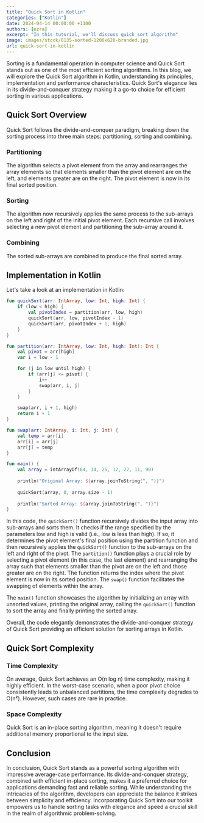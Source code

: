```yaml
---
title: "Quick Sort in Kotlin"
categories: ["Kotlin"]
date: 2024-04-14 00:00:00 +1100 
authors: [ezra]
excerpt: "In this tutorial, we'll discuss quick sort algorithm"
image: images/stock/0135-sorted-1200x628-branded.jpg
url: quick-sort-in-kotlin
---
```


Sorting is a fundamental operation in computer science and Quick Sort stands out as one of the most efficient sorting algorithms. In this blog, we will explore the Quick Sort algorithm in Kotlin, understanding its principles, implementation and performance characteristics. Quick Sort's elegance lies in its divide-and-conquer strategy making it a go-to choice for efficient sorting in various applications.

## Quick Sort Overview
Quick Sort follows the divide-and-conquer paradigm, breaking down the sorting process into three main steps: partitioning, sorting and combining.

### Partitioning

The algorithm selects a pivot element from the array and rearranges the array elements so that elements smaller than the pivot element are on the left, and elements greater are on the right.
The pivot element is now in its final sorted position.

### Sorting 

The algorithm now recursively applies the same process to the sub-arrays on the left and right of the initial pivot element.
Each recursive call involves selecting a new pivot element and partitioning the sub-array around it.

### Combining

The sorted sub-arrays are combined to produce the final sorted array.

## Implementation in Kotlin

Let's take a look at an implementation in Kotlin:

```kotlin
fun quickSort(arr: IntArray, low: Int, high: Int) {
    if (low < high) {
        val pivotIndex = partition(arr, low, high)
        quickSort(arr, low, pivotIndex - 1)
        quickSort(arr, pivotIndex + 1, high)
    }
}

fun partition(arr: IntArray, low: Int, high: Int): Int {
    val pivot = arr[high]
    var i = low - 1

    for (j in low until high) {
        if (arr[j] <= pivot) {
            i++
            swap(arr, i, j)
        }
    }

    swap(arr, i + 1, high)
    return i + 1
}

fun swap(arr: IntArray, i: Int, j: Int) {
    val temp = arr[i]
    arr[i] = arr[j]
    arr[j] = temp
}

fun main() {
    val array = intArrayOf(64, 34, 25, 12, 22, 11, 90)
    
    println("Original Array: ${array.joinToString(", ")}")
    
    quickSort(array, 0, array.size - 1)
    
    println("Sorted Array: ${array.joinToString(", ")}")
}
```
In this code,  the `quickSort()` function recursively divides the input array into sub-arrays and sorts them. It checks if the range specified by the parameters low and high is valid (i.e., low is less than high). If so, it determines the pivot element's final position using the partition function and then recursively applies the `quickSort()` function to the sub-arrays on the left and right of the pivot. The `partition()` function plays a crucial role by selecting a pivot element (in this case, the last element) and rearranging the array such that elements smaller than the pivot are on the left and those greater are on the right. The function returns the index where the pivot element is now in its sorted position. The `swap()` function facilitates the swapping of elements within the array. 

The `main()` function showcases the algorithm by initializing an array with unsorted values, printing the original array, calling the `quickSort()` function to sort the array and finally printing the sorted array. 

Overall, the code elegantly demonstrates the divide-and-conquer strategy of Quick Sort providing an efficient solution for sorting arrays in Kotlin.

## Quick Sort Complexity

### Time Complexity

On average, Quick Sort achieves an O(n log n) time complexity, making it highly efficient.
In the worst-case scenario, when a poor pivot choice consistently leads to unbalanced partitions, the time complexity degrades to O(n²). However, such cases are rare in practice.

### Space Complexity

Quick Sort is an in-place sorting algorithm, meaning it doesn't require additional memory proportional to the input size.

## Conclusion
In conclusion, Quick Sort stands as a powerful sorting algorithm with impressive average-case performance. Its divide-and-conquer strategy, combined with efficient in-place sorting, makes it a preferred choice for applications demanding fast and reliable sorting. While understanding the intricacies of the algorithm, developers can appreciate the balance it strikes between simplicity and efficiency. Incorporating Quick Sort into our toolkit empowers us to handle sorting tasks with elegance and speed a crucial skill in the realm of algorithmic problem-solving.